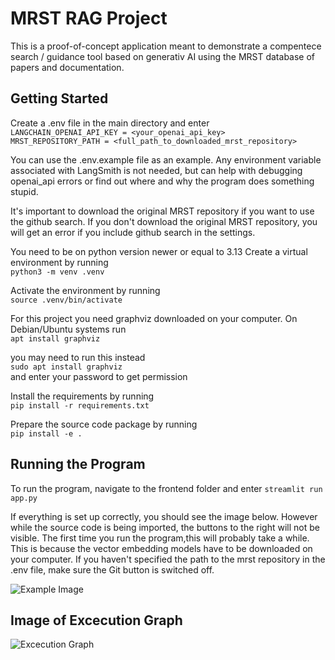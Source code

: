# MRST RAG Project

This is a proof-of-concept application meant to demonstrate a compentece search / guidance tool based on generativ AI using the MRST database of papers and documentation.

## Getting Started

Create a .env file in the main directory and enter  
```LANGCHAIN_OPENAI_API_KEY = <your_openai_api_key>```  
```MRST_REPOSITORY_PATH = <full_path_to_downloaded_mrst_repository>```  

You can use the .env.example file as an example. Any environment variable associated with LangSmith is not needed, but can help with debugging openai_api errors or find out where and why the program does something stupid.

It's important to download the original MRST repository if you want to use the github search. If you don't download the original MRST repository, you will get an error if you include github search in the settings.

You need to be on python version newer or equal to 3.13
Create a virtual environment by running  
```python3 -m venv .venv```  

Activate the environment by running  
```source .venv/bin/activate```  

For this project you need graphviz downloaded on your computer.
On Debian/Ubuntu systems run  
```apt install graphviz```  

you may need to run this instead  
```sudo apt install graphviz```  
and enter your password to get permission

Install the requirements by running  
```pip install -r requirements.txt```  

Prepare the source code package by running  
```pip install -e .```  

## Running the Program

To run the program, navigate to the frontend folder and enter
```streamlit run app.py```  

If everything is set up correctly, you should see the image below. However while the source code is being imported, the buttons to the right will not be visible. The first time you run the program,this will probably take a while. This is because the vector embedding models have to be downloaded on your computer. If you haven't specified the path to the mrst repository in the .env file, make sure the Git button is switched off.

![Example Image](images/app_loaded.png)

## Image of Excecution Graph

![Excecution Graph](images/graph_vizualization.png)


